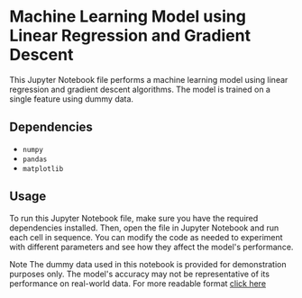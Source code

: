 # Machine Learning Model using Linear Regression and Gradient Descent
This Jupyter Notebook file performs a machine learning model using linear regression and gradient descent algorithms. The model is trained on a single feature using dummy data.

## Dependencies
- `numpy`
- `pandas`
- `matplotlib`

## Usage
To run this Jupyter Notebook file, make sure you have the required dependencies installed. Then, open the file in Jupyter Notebook and run each cell in sequence. You can modify the code as needed to experiment with different parameters and see how they affect the model's performance.

Note
The dummy data used in this notebook is provided for demonstration purposes only. The model's accuracy may not be representative of its performance on real-world data.
For more readable format [click here](https://github.com/Billl-11/Linear-Regression-Machine-Learning-Model/blob/main/Linear%20Regression%20Model_Single%20feature.pdf)
